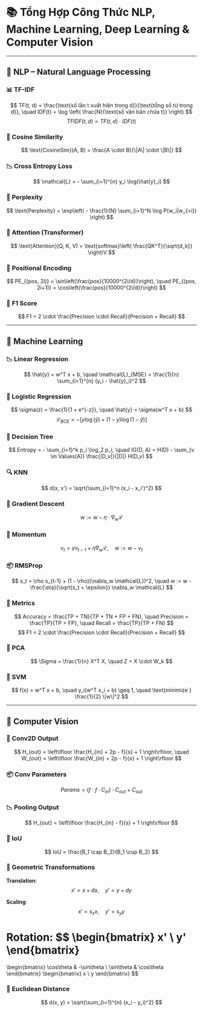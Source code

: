 
# 📚 Tổng Hợp Công Thức NLP, Machine Learning, Deep Learning & Computer Vision

---

## 🧠 NLP – Natural Language Processing

### 📊 TF-IDF
$$
TF(t, d) = \frac{\text{số lần t xuất hiện trong d}}{\text{tổng số từ trong d}}, \quad
IDF(t) = \log \left( \frac{N}{\text{số văn bản chứa t}} \right)
$$
$$
TFIDF(t, d) = TF(t, d) \cdot IDF(t)
$$

### 📐 Cosine Similarity
$$
\text{CosineSim}(A, B) = \frac{A \cdot B}{\|A\| \cdot \|B\|}
$$

### 📉 Cross Entropy Loss
$$
\mathcal{L} = - \sum_{i=1}^{n} y_i \log(\hat{y}_i)
$$

### 🔄 Perplexity
$$
\text{Perplexity} = \exp\left( - \frac{1}{N} \sum_{i=1}^N \log P(w_i|w_{<i}) \right)
$$

### 🧩 Attention (Transformer)
$$
\text{Attention}(Q, K, V) = \text{softmax}\left( \frac{QK^T}{\sqrt{d_k}} \right)V
$$

### 🧬 Positional Encoding
$$
PE_{(pos, 2i)} = \sin\left(\frac{pos}{10000^{2i/d}}\right), \quad
PE_{(pos, 2i+1)} = \cos\left(\frac{pos}{10000^{2i/d}}\right)
$$

### 🧠 F1 Score
$$
F1 = 2 \cdot \frac{Precision \cdot Recall}{Precision + Recall}
$$

---

## 🤖 Machine Learning

### 📉 Linear Regression
$$
\hat{y} = w^T x + b, \quad
\mathcal{L}_{MSE} = \frac{1}{n} \sum_{i=1}^{n} (y_i - \hat{y}_i)^2
$$

### 🔢 Logistic Regression
$$
\sigma(z) = \frac{1}{1 + e^{-z}}, \quad
\hat{y} = \sigma(w^T x + b)
$$
$$
\mathcal{L}_{BCE} = - \left[ y \log(\hat{y}) + (1 - y) \log(1 - \hat{y}) \right]
$$

### 🌳 Decision Tree
$$
Entropy = - \sum_{i=1}^k p_i \log_2 p_i, \quad
IG(D, A) = H(D) - \sum_{v \in Values(A)} \frac{|D_v|}{|D|} H(D_v)
$$

### 🔍 KNN
$$
d(x, x') = \sqrt{\sum_{i=1}^n (x_i - x_i')^2}
$$

### 🚀 Gradient Descent
$$
w := w - \eta \cdot \nabla_w \mathcal{L}
$$

### 💨 Momentum
$$
v_t = \gamma v_{t-1} + \eta \nabla_w \mathcal{L}, \quad w := w - v_t
$$

### 📦 RMSProp
$$
s_t = \rho s_{t-1} + (1 - \rho)(\nabla_w \mathcal{L})^2, \quad
w := w - \frac{\eta}{\sqrt{s_t + \epsilon}} \nabla_w \mathcal{L}
$$

### 📏 Metrics
$$
Accuracy = \frac{TP + TN}{TP + TN + FP + FN}, \quad
Precision = \frac{TP}{TP + FP}, \quad
Recall = \frac{TP}{TP + FN}
$$
$$
F1 = 2 \cdot \frac{Precision \cdot Recall}{Precision + Recall}
$$

### 🔄 PCA
$$
\Sigma = \frac{1}{n} X^T X, \quad Z = X \cdot W_k
$$

### 🧠 SVM
$$
f(x) = w^T x + b, \quad y_i(w^T x_i + b) \geq 1, \quad \text{minimize } \frac{1}{2} \|w\|^2
$$

---

## 🧱 Computer Vision

### 📐 Conv2D Output
$$
H_{out} = \left\lfloor \frac{H_{in} + 2p - f}{s} + 1 \right\rfloor, \quad
W_{out} = \left\lfloor \frac{W_{in} + 2p - f}{s} + 1 \right\rfloor
$$

### 📦 Conv Parameters
$$
Params = (f \cdot f \cdot C_{in}) \cdot C_{out} + C_{out}
$$

### 📉 Pooling Output
$$
H_{out} = \left\lfloor \frac{H_{in} - f}{s} + 1 \right\rfloor
$$

### 📏 IoU
$$
IoU = \frac{B_1 \cap B_2}{B_1 \cup B_2}
$$

### 🧭 Geometric Transformations
**Translation**:
$$
x' = x + dx, \quad y' = y + dy
$$

**Scaling**:
$$
x' = s_x x, \quad y' = s_y y
$$

**Rotation**:
$$
\begin{bmatrix}
x' \\
y'
\end{bmatrix}
=
\begin{bmatrix}
\cos\theta & -\sin\theta \\
\sin\theta & \cos\theta
\end{bmatrix}
\begin{bmatrix}
x \\
y
\end{bmatrix}
$$

### 🧮 Euclidean Distance
$$
d(x, y) = \sqrt{\sum_{i=1}^{n} (x_i - y_i)^2}
$$
